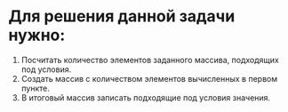 # Для решения данной задачи нужно:
1. Посчитать количество элементов заданного массива, подходящих под условия.
2. Создать массив с количеством элементов вычисленных в первом пункте.
3. В итоговый массив записать подходящие под условия значения.